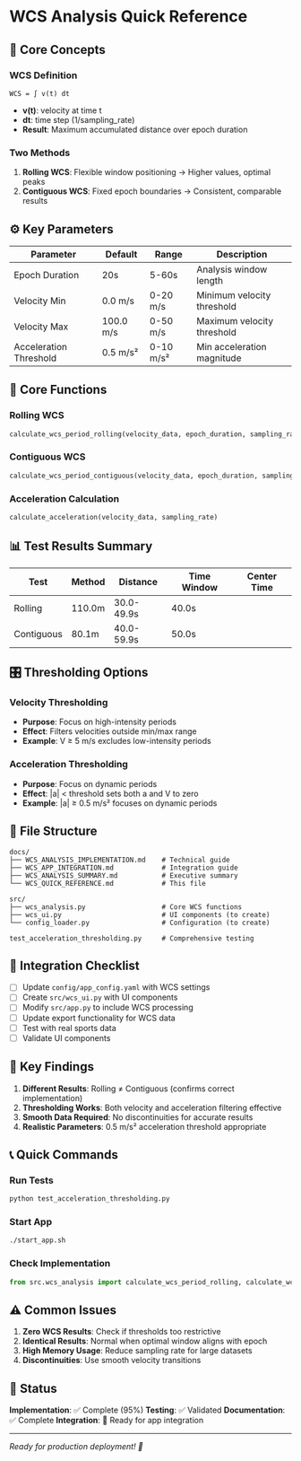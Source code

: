 # WCS Analysis Quick Reference

## 🎯 **Core Concepts**

### **WCS Definition**
```
WCS = ∫ v(t) dt
```
- **v(t)**: velocity at time t
- **dt**: time step (1/sampling_rate)
- **Result**: Maximum accumulated distance over epoch duration

### **Two Methods**
1. **Rolling WCS**: Flexible window positioning → Higher values, optimal peaks
2. **Contiguous WCS**: Fixed epoch boundaries → Consistent, comparable results

## ⚙️ **Key Parameters**

| Parameter | Default | Range | Description |
|-----------|---------|-------|-------------|
| Epoch Duration | 20s | 5-60s | Analysis window length |
| Velocity Min | 0.0 m/s | 0-20 m/s | Minimum velocity threshold |
| Velocity Max | 100.0 m/s | 0-50 m/s | Maximum velocity threshold |
| Acceleration Threshold | 0.5 m/s² | 0-10 m/s² | Min acceleration magnitude |

## 🔧 **Core Functions**

### **Rolling WCS**
```python
calculate_wcs_period_rolling(velocity_data, epoch_duration, sampling_rate, threshold_min, threshold_max)
```

### **Contiguous WCS**
```python
calculate_wcs_period_contiguous(velocity_data, epoch_duration, sampling_rate, threshold_min, threshold_max)
```

### **Acceleration Calculation**
```python
calculate_acceleration(velocity_data, sampling_rate)
```

## 📊 **Test Results Summary**

| Test | Method | Distance | Time Window | Center Time |
|------|--------|----------|-------------|-------------|
| Rolling | 110.0m | 30.0-49.9s | 40.0s |
| Contiguous | 80.1m | 40.0-59.9s | 50.0s |

## 🎛️ **Thresholding Options**

### **Velocity Thresholding**
- **Purpose**: Focus on high-intensity periods
- **Effect**: Filters velocities outside min/max range
- **Example**: V ≥ 5 m/s excludes low-intensity periods

### **Acceleration Thresholding**
- **Purpose**: Focus on dynamic periods
- **Effect**: |a| < threshold sets both a and V to zero
- **Example**: |a| ≥ 0.5 m/s² focuses on dynamic periods

## 📁 **File Structure**

```
docs/
├── WCS_ANALYSIS_IMPLEMENTATION.md    # Technical guide
├── WCS_APP_INTEGRATION.md            # Integration guide
├── WCS_ANALYSIS_SUMMARY.md           # Executive summary
└── WCS_QUICK_REFERENCE.md            # This file

src/
├── wcs_analysis.py                   # Core WCS functions
├── wcs_ui.py                         # UI components (to create)
└── config_loader.py                  # Configuration (to create)

test_acceleration_thresholding.py     # Comprehensive testing
```

## 🚀 **Integration Checklist**

- [ ] Update `config/app_config.yaml` with WCS settings
- [ ] Create `src/wcs_ui.py` with UI components
- [ ] Modify `src/app.py` to include WCS processing
- [ ] Update export functionality for WCS data
- [ ] Test with real sports data
- [ ] Validate UI components

## 🎯 **Key Findings**

1. **Different Results**: Rolling ≠ Contiguous (confirms correct implementation)
2. **Thresholding Works**: Both velocity and acceleration filtering effective
3. **Smooth Data Required**: No discontinuities for accurate results
4. **Realistic Parameters**: 0.5 m/s² acceleration threshold appropriate

## 📞 **Quick Commands**

### **Run Tests**
```bash
python test_acceleration_thresholding.py
```

### **Start App**
```bash
./start_app.sh
```

### **Check Implementation**
```python
from src.wcs_analysis import calculate_wcs_period_rolling, calculate_wcs_period_contiguous
```

## ⚠️ **Common Issues**

1. **Zero WCS Results**: Check if thresholds too restrictive
2. **Identical Results**: Normal when optimal window aligns with epoch
3. **High Memory Usage**: Reduce sampling rate for large datasets
4. **Discontinuities**: Use smooth velocity transitions

## 🎉 **Status**

**Implementation**: ✅ Complete (95%)
**Testing**: ✅ Validated
**Documentation**: ✅ Complete
**Integration**: 🔄 Ready for app integration

---

*Ready for production deployment! 🚀* 